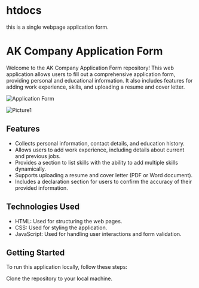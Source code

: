 # htdocs
this is a single webpage application form.

# AK Company Application Form

Welcome to the AK Company Application Form repository! This web application allows users to fill out a comprehensive application form, providing personal and educational information. It also includes features for adding work experience, skills, and uploading a resume and cover letter.

![Application Form](screenshot.png)

![Picture1](https://github.com/ajithcap/htdocs/assets/104433561/9175a0b3-b289-4b5a-903d-8cbc392ad52b)


## Features

- Collects personal information, contact details, and education history.
- Allows users to add work experience, including details about current and previous jobs.
- Provides a section to list skills with the ability to add multiple skills dynamically.
- Supports uploading a resume and cover letter (PDF or Word document).
- Includes a declaration section for users to confirm the accuracy of their provided information.

## Technologies Used

- HTML: Used for structuring the web pages.    
- CSS: Used for styling the application.
- JavaScript: Used for handling user interactions and form validation.

## Getting Started

To run this application locally, follow these steps:

 Clone the repository to your local machine.

